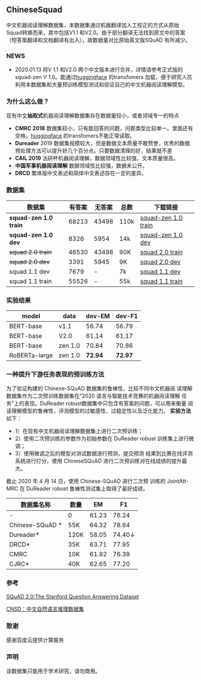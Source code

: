## ChineseSquad

  中文机器阅读理解数据集，本数据集通过机器翻译加人工校正的方式从原始Squad转换而来，其中包括V1.1 和V2.0。由于部分翻译无法找到原文中的答案（短答案翻译和文档翻译有出入），故数据量对比原始英文版SQuAD 有所减少。

### NEWS

- 2020.01.13 将V 1.1 和V2.0 两个中文版本进行合并，详情请参考正式版的  squad-zen V 1.0。能通过[huggingface](https://github.com/huggingface) 的transfomers 加载，便于研究人员利用本数据集和大量预训练模型测试和验证自己的中文机器阅读理解模型。



### 为什么这么做？

现有中文**抽取式**机器阅读理解数据集存在数据量较小，或者领域专一的特点

- **CMRC 2018** 数据集较小，只有能回答的问题，问题类型比较单一。里面还有空格，[huggingface](https://github.com/huggingface) 的transfomers不能正常读取。
- **Dureader** 2019 数据集规模较大，但是数据文本质量不敢赞誉，优秀的数据预处理方法可以提升好几个百分点。只要数据清理的好，结果就不差
- **CAIL 2019** 法研杯机器阅读理解，数据领域性比较强，文本质量很高。
- **中国军事机器阅读理解** 数据领域性比较强，数据未公开。
- **DRCD**  繁体版中文表述和简体中文表述存在一定的差异。



### 数据集



|    数据集  |   有答案   |  无答案    |   总数   |下载链接      |
| ---- | ---- | ---- | ---- | ---- |
| **squad-zen 1.0 train** | 68213 | 43498| 110k | [squad-zen 1.0 train](https://github.com/zengjunjun/ChineseSquad/blob/master/squad-zen/train-zen-v1.0.json) |
| **squad-zen 1.0 dev** | 8326 | 5954 | 14k | [squad-zen 1.0 dev](https://github.com/zengjunjun/ChineseSquad/blob/master/squad-zen/dev-zen-v1.0.json) |
| ~~squad 2.0 train~~  | 46530 | 43498 | 90K | [squad 2.0 train](https://github.com/zengjunjun/ChineseSquad/blob/master/squad_2.0/train-v2.0-zh.json) |
| ~~squad 2.0 dev~~ | 3391   | 5945 | 9K | [squad 2.0 dev](https://github.com/zengjunjun/ChineseSquad/blob/master/squad_2.0/dev-v2.0-zh.json) |
| squad 1.1 dev | 7679 | - | 7k | [squad 1.1 dev](https://github.com/zengjunjun/ChineseSquad/blob/master/squad_1.1/dev-v1.1-zh.json) |
| squad 1.1 train | 55526 | - | 55k | [squad 1.1 train](https://github.com/zengjunjun/ChineseSquad/blob/master/squad_1.1/train-v1.1-zh.json) |






### 实验结果

| model     | data | dev-EM                          | dev-F1                           |
| --------- | ---- | ------------------------------- | -------------------------------- |
| BERT-base | v1.1 | 56.74                           | 56.79                            |
| BERT-base | V2.0 | 61.14 | 61.17 |
| BERT-base | zen 1.0 | 70.84 | 70.86 |
| RoBERTa-large   | zen 1.0    | **72.94**                         | **72.97**                          |

### 一种提升下游任务表现的预训练方法
   为了验证构建的 Chinese-SQuAD 数据集的鲁棒性，比较不同中文机器阅
读理解数据集作为二次预训练数据集在“2020 语言与智能技术竞赛的机器阅读理解
任务”上的表现。DuReader robust数据集中只包含有答案的问题，可以用来衡量
阅读理解模型的鲁棒性，评测模型的过敏感性、过稳定性以及泛化能力。
**实验方法**如下：
-  1）在现有中文机器阅读理解数据集上进行二次预训练；
-  2）使用二次预训练的参数作为初始参数在 DuReader
robust 训练集上进行微调；
- 3）使用微调之后的模型对测试数据进行预测，提交预测
结果到比赛在线评测系统进行打分，使用 ChineseSQuAD 进行二次预训练对在线成绩的提升最大。

截止 2020 年 4 月 14 日，使用 Chinese-SQuAD 进行二次预
训练的 JointAtt-MRC 在 DuReader robust 鲁棒性测试集上取得了最好成绩。

| 数据集名称      | 数量 | EM    | F1     |
| --------------- | ---- | ----- | ------ |
| -               | 0    | 61.23 | 76.24  |
| Chinese-SQuAD * | 55K  | 64.32 | 78.64  |
| Dureader*       | 120K | 58.05 | 74.40↓ |
| DRCD*           | 35K  | 63.71 | 77.95  |
| CMRC            | 10K  | 61.92 | 76.39  |
| CJRC*           | 40K  | 62.65 | 77.20  |


### 参考

[SQuAD 2.0:The Stanford Question Answering Dataset](https://rajpurkar.github.io/SQuAD-explorer/)

[CNSD：中文自然语言推理数据集](https://github.com/zengjunjun/CNSD)

### 致谢

感谢百度云提供计算服务

### 声明

该数据集只能用于学术研究，请勿商用。

